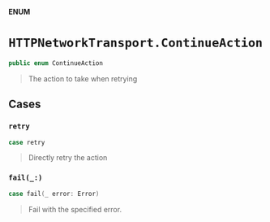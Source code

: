 **ENUM**

# `HTTPNetworkTransport.ContinueAction`

```swift
public enum ContinueAction
```

> The action to take when retrying

## Cases
### `retry`

```swift
case retry
```

> Directly retry the action

### `fail(_:)`

```swift
case fail(_ error: Error)
```

> Fail with the specified error.
